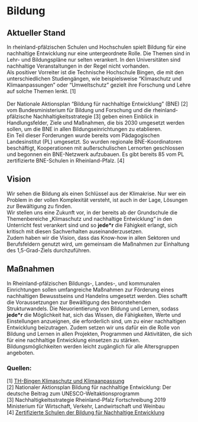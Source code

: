 # Bildung

## Aktueller Stand
In rheinland-pfälzischen Schulen und Hochschulen spielt Bildung für eine nachhaltige Entwicklung nur eine untergeordnete Rolle. Die Themen sind in Lehr- und Bildungspläne nur selten verankert. In den Universitäten sind nachhaltige Veranstaltungen in der Regel nicht vorhanden.<br>
Als positiver Vorreiter ist die Technische Hochschule Bingen, die mit den unterschiedlichen Studiengängen, wie beispielsweise “Klimaschutz und Klimaanpassungen” oder “Umweltschutz” gezielt ihre Forschung und Lehre auf solche Themen lenkt. [1]<br><br>
Der Nationale Aktionsplan “Bildung für nachhaltige Entwicklung” (BNE) [2] vom Bundesministerium für Bildung und Forschung und die rheinland-pfälzische Nachhaltigkeitsstrategie [3] geben einen Einblick in Handlungsfelder, Ziele und Maßnahmen, die bis 2030 umgesetzt werden sollen, um die BNE in allen Bildungseinrichtungen zu etablieren.<br>
Ein Teil dieser Forderungen wurde bereits vom Pädagogischen Landesinstitut (PL) umgesetzt. So wurden regionale BNE-Koordinatoren beschäftigt, Kooperationen mit außerschulischen Lernorten geschlossen und begonnen ein BNE-Netzwerk aufzubauen. Es gibt bereits 85 vom PL zertifizierte  BNE-Schulen in Rheinland-Pfalz. [4]

## Vision
Wir sehen die Bildung als einen Schlüssel aus der Klimakrise. Nur wer ein Problem in der vollen Komplexität versteht, ist auch in der Lage, Lösungen zur Bewältigung zu finden. <br>Wir stellen uns eine Zukunft vor, in der bereits ab der Grundschule die Themenbereiche „Klimaschutz und nachhaltige Entwicklung“ in den Unterricht fest verankert sind und so **jede*r** die Fähigkeit erlangt, sich kritisch mit diesen Sachverhalten auseinanderzusetzen. <br>Zudem haben wir die Vision, dass das Know-how in allen Sektoren und Berufsfeldern genutzt wird, um gemeinsam die Maßnahmen zur Einhaltung des 1,5-Grad-Ziels durchzuführen.

## Maßnahmen

In Rheinland-pfälzischen Bildungs-, Landes-, und kommunalen Einrichtungen sollen umfangreiche Maßnahmen zur Förderung eines nachhaltigen Bewusstseins und Handelns umgesetzt werden. Dies schafft die Voraussetzungen zur Bewältigung des bevorstehenden Strukturwandels.
Die Neuorientierung von Bildung und Lernen, sodass **jede*r** die Möglichkeit hat, sich das Wissen, die Fähigkeiten, Werte und Einstellungen anzueignen, die erforderlich sind, um zu einer nachhaltigen Entwicklung beizutragen.
Zudem setzen wir uns dafür ein die Rolle von Bildung und Lernen in allen Projekten, Programmen und Aktivitäten, die sich für eine nachhaltige Entwicklung einsetzen zu stärken.<br>
Bildungsmöglichkeiten werden leicht zugänglich für alle Altersgruppen angeboten.


### Quellen:
[1] [TH-Bingen Klimaschutz und Klimaanpassung](https://www.th-bingen.de/studiengaenge/klimaschutz-und-anpassung/ueberblick/)<br>
[2] Nationaler Aktionsplan Bildung für nachhaltige Entwicklung: Der deutsche Beitrag zum UNESCO-Weltaktionsprogramm<br>
[3] Nachhaltigkeitsstrategie Rheinland-Pfalz Fortschreibung 2019 Ministerium für Wirtschaft, Verkehr, Landwirtschaft und Weinbau<br>
[4] [Zertifizierte Schulen der Bildung für Nachhaltige Entwicklung](https://nachhaltigkeit.bildung-rp.de/schulische-netzwerke/bne-schulen/uebersicht.html (Aufgerufen am 13.12.2020))
